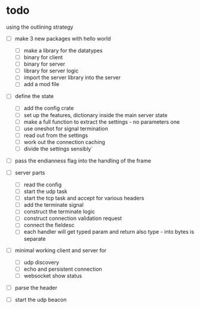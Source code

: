

# todo

using the outlining strategy
- [ ] make 3 new packages with hello world
    - [ ] make a library for the datatypes
    - [ ] binary for client
    - [ ] binary for server
    - [ ] library for server logic
    - [ ] import the server library into the server
    - [ ] add a mod file
- [ ] define the state
  - [ ] add the config crate
  - [ ] set up the features, dictionary inside the main server state
  - [ ] make a full function to extract the settings - no parameters one
  - [ ] use oneshot for signal termination
  - [ ] read out from the settings
  - [ ] work out the connection caching
  - [ ] divide the settings sensibly`
- [ ] pass the endianness flag into the handling of the frame
- [ ] server parts
  - [ ] read the config
  - [ ] start the udp task
  - [ ] start the tcp task and accept for various headers
  - [ ] add the terminate signal
  - [ ] construct the terminate logic
  - [ ] construct connection validation request
  - [ ] connect the fieldesc
  - [ ] each handler will get typed param and return also type - into bytes is separate
- [ ] minimal working client and server for
  - [ ] udp discovery
  - [ ] echo and persistent connection
  - [ ] websocket show status
- [ ] parse the header
- [ ] start the udp beacon

